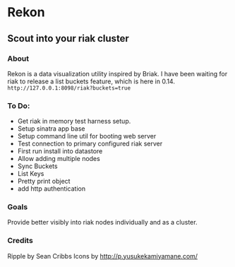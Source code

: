 # Rekon
## Scout into your riak cluster

### About

Rekon is a data visualization utility inspired by Briak.  I have been waiting for
riak to release a list buckets feature, which is here in 0.14. 
`http://127.0.0.1:8098/riak?buckets=true`

### To Do:
* Get riak in memory test harness setup.
* Setup sinatra app base
* Setup command line util for booting web server
* Test connection to primary configured riak server
* First run install into datastore
* Allow adding multiple nodes
* Sync Buckets
* List Keys
* Pretty print object
* add http authentication

### Goals
Provide better visibly into riak nodes individually and as a cluster. 

### Credits
Ripple by Sean Cribbs
Icons by http://p.yusukekamiyamane.com/
